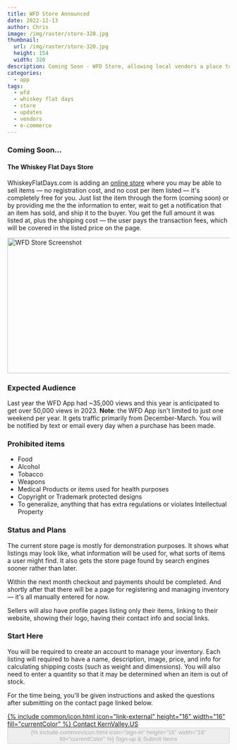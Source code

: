 ```yaml
---
title: WFD Store Announced
date: 2022-12-13
author: Chris
image: /img/raster/store-320.jpg
thumbnail:
  url: /img/raster/store-320.jpg
  height: 154
  width: 320
description: Coming Soon - WFD Store, allowing local vendors a place to sell their merchandise to a large and interested audience.
categories:
  - app
tags:
  - wfd
  - whiskey flat days
  - store
  - updates
  - vendors
  - e-commerce
---
```

### Coming Soon...
#### The Whiskey Flat Days Store

WhiskeyFlatDays.com is adding an [online store](/store/) where you may be able to sell
items &mdash; no registration cost, and no cost per item listed &mdash; it's
completely free for you. Just list the item through the form (coming soon) or by
providing me the the information to enter, wait to get a notification that an
item has sold, and ship it to the buyer. You get the full amount it was listed
at, plus the shipping cost &mdash; the user pays the transaction fees, which will
be covered in the listed price on the page.

<div class="center">
<img src="/img/raster/store-640.jpg" alt="WFD Store Screenshot" loading="lazy" referrerpolicy="no-referrer" width="640" height="307" />
</div> 

### Expected Audience

Last year the WFD App had ~35,000 views and this year is anticipated to get
over 50,000 views in 2023. **Note**: the WFD App isn't limited to just one weekend per
year. It gets traffic primarily from December-March. You will be notified by
text or email every day when a purchase has been made.

### Prohibited items
- Food
- Alcohol
- Tobacco
- Weapons
- Medical Products or items used for health purposes
- Copyright or Trademark protected designs
- To generalize, anything that has extra regulations or violates Intellectual Property

### Status and Plans

The current store page is mostly for demonstration purposes. It shows what listings
may look like, what information will be used for, what sorts of items a user might
find. It also gets the store page found by search engines sooner rather than later.

Within the next month checkout and payments should be completed. And shortly after
that there will be a page for registering and managing inventory &mdash; it's all
manually entered for now.

Sellers will also have profile pages listing only their items, linking to their website,
showing their logo, having their contact info and social links.

### Start Here

You will be required to create an account to manage your inventory. Each listing
will required to have a name, description, image, price, and info for calculating
shipping costs (such as weight and dimensions). You will also need to enter a
quantity so that it may be determined when an item is out of stock.

For the time being, you'll be given instructions and asked the questions after
submitting on the contact page linked below.

<div class="flex row wrap space-evenly">
<a class="btn btn-primary" href="https://contact.kernvalley.us/?subject=WFD%20App%20Vendors&amp;url=https://whiskeyflatdays.com/store/" rel="noopener noreferrer external">
{% include common/icon.html icon="link-external" height="16" width="16" fill="currentColor" %}
<span>Contact KernValley.US</span>
</a>
<button type="button" class="btn btn-primary" disabled="">
{% include common/icon.html icon="sign-in" height="16" width="16" fill="currentColor" %}
<span>Sign-up &amp; Submit Items</span>
</button>
</div>

